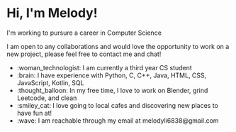 <h1>Hi, I'm Melody!</h1>
<p>I'm working to pursure a career in Computer Science</p>
<p>I am open to any collaborations and would love the opportunity to work on a new project, please feel free to contact me and chat!</p>
<ul>
  <li>:woman_technologist: I am currently a third year CS student</li>
  <li>:brain: I have experience with Python, C, C++, Java, HTML, CSS, JavaScript, Kotlin, SQL</li>
  <li>:thought_balloon: In my free time, I love to work on Blender, grind Leetcode, and clean</li>
  <li>:smiley_cat: I love going to local cafes and discovering new places to have fun at!</li> 
  <li>:wave: I am reachable through my email at melodyli6838@gmail.com</li>
</ul>


<!---
mellli1231/mellli1231 is a ✨ special ✨ repository because its `README.md` (this file) appears on your GitHub profile.
You can click the Preview link to take a look at your changes.
--->
